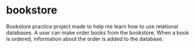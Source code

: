 # bookstore
Bookstore practice project made to help me learn how to use relational databases. A user can make order books from the bookstore. When a book is ordered, information about the order is added to the database.
